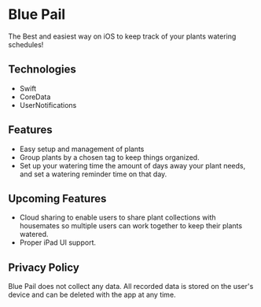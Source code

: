 # Blue Pail
The Best and easiest way on iOS to keep track of your plants watering schedules!
## Technologies
* Swift
* CoreData
* UserNotifications
## Features
* Easy setup and management of plants
* Group plants by a chosen tag to keep things organized.
* Set up your watering time the amount of days away your plant needs, and set a watering reminder time on that day.
## Upcoming Features
* Cloud sharing to enable users to share plant collections with housemates so multiple users can work together to keep their plants watered.
* Proper iPad UI support.
## Privacy Policy
Blue Pail does not collect any data. All recorded data is stored on the user's device and can be deleted with the app at any time.
